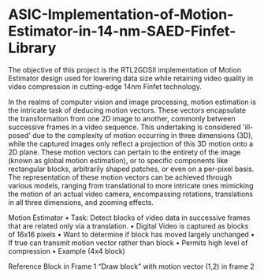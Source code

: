 # ASIC-Implementation-of-Motion-Estimator-in-14-nm-SAED-Finfet-Library
The objective of this project is the RTL2GDSII implementation of Motion Estimator design used for lowering data size while retaining video quality in video compression in cutting-edge 14nm Finfet technology. 

In the realms of computer vision and image processing, motion estimation is the intricate task of deducing motion vectors. These vectors encapsulate the transformation from one 2D image to another, commonly between successive frames in a video sequence. This undertaking is considered 'ill-posed' due to the complexity of motion occurring in three dimensions (3D), while the captured images only reflect a projection of this 3D motion onto a 2D plane. These motion vectors can pertain to the entirety of the image (known as global motion estimation), or to specific components like rectangular blocks, arbitrarily shaped patches, or even on a per-pixel basis. The representation of these motion vectors can be achieved through various models, ranging from translational to more intricate ones mimicking the motion of an actual video camera, encompassing rotations, translations in all three dimensions, and zooming effects.

Motion Estimator
• Task: Detect blocks of video data in successive frames that are related only via a translation.
• Digital Video is captured as blocks of 16x16 pixels
• Want to determine if block has moved largely unchanged
• If true can transmit motion vector rather than block
• Permits high level of compression
• Example (4x4 block)

Reference Block in
Frame 1
“Draw block” with
motion vector (1,2)
in frame 2
